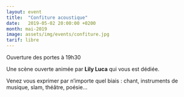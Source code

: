 ```yaml
---
layout: event
title:  "Confiture acoustique"
date:   2019-05-02 20:00:00 +0200
month: mai-2019
image: assets/img/events/confiture.jpg
tarif: libre
---
```


Ouverture des portes à 19h30

Une scène ouverte animée par **Lily Luca** qui vous est dédiée.

Venez vous exprimer par n’importe quel biais : chant, instruments de musique, slam, théâtre, poésie… 
